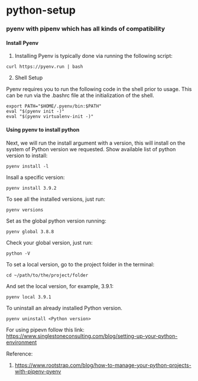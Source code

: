 # python-setup

### pyenv with pipenv which has all kinds of compatibility

#### Install Pyenv

1. Installing Pyenv is typically done via running the following script:
```
curl https://pyenv.run | bash
```

2. Shell Setup

Pyenv requires you to run the following code in the shell prior to usage. This can be run via the .bashrc file at the initialization of the shell.
```
export PATH="$HOME/.pyenv/bin:$PATH"
eval "$(pyenv init -)"
eval "$(pyenv virtualenv-init -)"
```

#### Using pyenv to install python
Next, we will run the install argument with a version, this will install on the system of Python version we requested.
Show available list of python version to install:
```
pyenv install -l
```
Insall a specific version:
```
pyenv install 3.9.2
```
To see all the installed versions, just run:
```
pyenv versions
```
Set as the global python version running:
```
pyenv global 3.8.8
```
Check your global version, just run:
```
python -V
```
To set a local version, go to the project folder in the terminal:
```
cd ~/path/to/the/project/folder
```
And set the local version, for example, 3.9.1:
```
pyenv local 3.9.1
```
To uninstall an already installed Python version.
```
pyenv uninstall <Python version>
```

For using pipevn follow this link: https://www.singlestoneconsulting.com/blog/setting-up-your-python-environment


Reference:
1. https://www.rootstrap.com/blog/how-to-manage-your-python-projects-with-pipenv-pyenv
